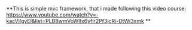 **This is simple mvc framework, that i made following this video course: https://www.youtube.com/watch?v=-kacVilgyEI&list=PLB8wmVoWIIx6yflr2Pf3jcRi-DtWi3xmk **